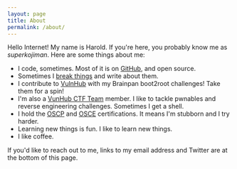 ```yaml
---
layout: page
title: About
permalink: /about/
---
```


Hello Internet! My name is Harold. If you're here, you probably know me as *superkojiman*. Here are some things about me:

* I code, sometimes. Most of it is on [GitHub](https://github.com/superkojiman), and open source. 
* Sometimes I [break things](https://github.com/superkojiman/vulnerabilities) and write about them. 
* I contribute to [VulnHub](https://www.vulnhub.com/?q=Brainpan&sort=date-asc&type=vm) with my Brainpan boot2root challenges! Take them for a spin!
* I'm also a [VunHub CTF Team](https://github.com/VulnHub/ctf-writeups/) member. I like to tackle pwnables and reverse engineering challenges. Sometimes I get a shell.
* I hold the [OSCP](http://www.offensive-security.com/information-security-certifications/oscp-offensive-security-certified-professional/) and [OSCE](http://www.offensive-security.com/information-security-certifications/osce-offensive-security-certified-expert/) certifications. It means I'm stubborn and I try harder. 
* Learning new things is fun. I like to learn new things.
* I like coffee.

If you'd like to reach out to me, links to my email address and Twitter are at the bottom of this page. 
